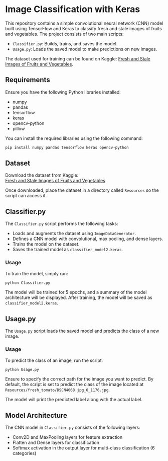 # Image Classification with Keras

This repository contains a simple convolutional neural network (CNN) model built using TensorFlow and Keras to classify fresh and stale images of fruits and vegetables. The project consists of two main scripts:

- `Classifier.py`: Builds, trains, and saves the model.
- `Usage.py`: Loads the saved model to make predictions on new images.

The dataset used for training can be found on Kaggle: [Fresh and Stale Images of Fruits and Vegetables](https://www.kaggle.com/datasets/raghavrpotdar/fresh-and-stale-images-of-fruits-and-vegetables).

## Requirements

Ensure you have the following Python libraries installed:

- numpy
- pandas
- tensorflow
- keras
- opencv-python
- pillow

You can install the required libraries using the following command:

```bash
pip install numpy pandas tensorflow keras opencv-python
```

## Dataset

Download the dataset from Kaggle:  
[Fresh and Stale Images of Fruits and Vegetables](https://www.kaggle.com/datasets/raghavrpotdar/fresh-and-stale-images-of-fruits-and-vegetables)

Once downloaded, place the dataset in a directory called `Resources` so the script can access it.

## Classifier.py

The `Classifier.py` script performs the following tasks:

- Loads and augments the dataset using `ImageDataGenerator`.
- Defines a CNN model with convolutional, max pooling, and dense layers.
- Trains the model on the dataset.
- Saves the trained model as `classifier_model2.keras`.

### Usage

To train the model, simply run:

```bash
python Classifier.py
```

The model will be trained for 5 epochs, and a summary of the model architecture will be displayed. After training, the model will be saved as `classifier_model2.keras`.

## Usage.py

The `Usage.py` script loads the saved model and predicts the class of a new image.

### Usage

To predict the class of an image, run the script:

```bash
python Usage.py
```

Ensure to specify the correct path for the image you want to predict. By default, the script is set to predict the class of the image located at `Resources/fresh_tomato/DSCN4068.jpg_0_1176.jpg`.

The model will print the predicted label along with the actual label.

## Model Architecture

The CNN model in `Classifier.py` consists of the following layers:

- Conv2D and MaxPooling layers for feature extraction
- Flatten and Dense layers for classification
- Softmax activation in the output layer for multi-class classification (6 categories)

